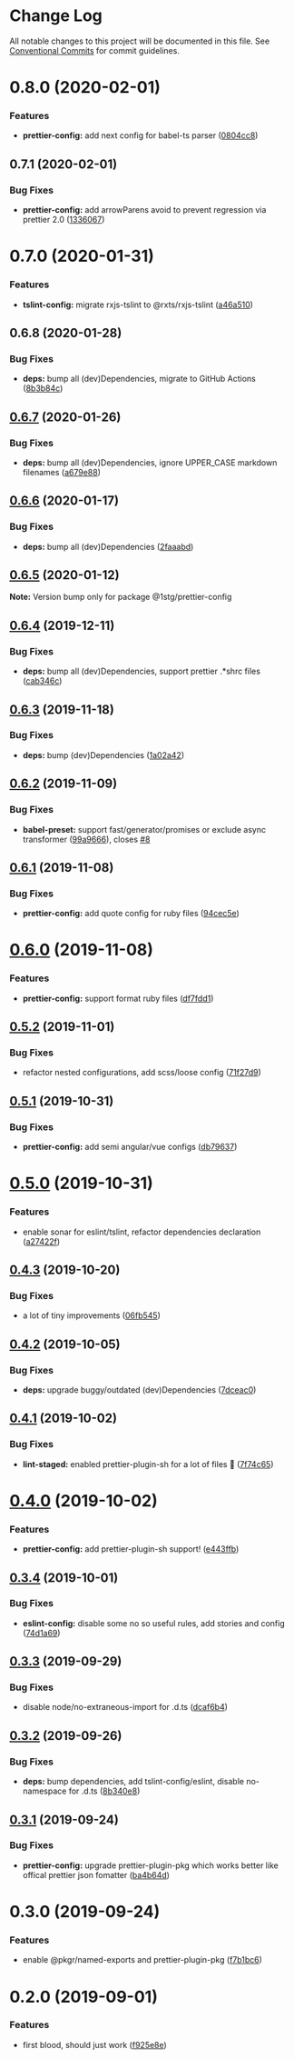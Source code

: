 # Change Log

All notable changes to this project will be documented in this file.
See [Conventional Commits](https://conventionalcommits.org) for commit guidelines.

# 0.8.0 (2020-02-01)


### Features

* **prettier-config:** add next config for babel-ts parser ([0804cc8](https://github.com/1stG/configs/commit/0804cc8a71e1f0c7de2dab0b5f26bf9d3ff2b7a4))





## 0.7.1 (2020-02-01)


### Bug Fixes

* **prettier-config:** add arrowParens avoid to prevent regression via prettier 2.0 ([1336067](https://github.com/1stG/configs/commit/1336067722a0f86c3040a185b01ba1b9aaee112d))





# 0.7.0 (2020-01-31)


### Features

* **tslint-config:** migrate rxjs-tslint to @rxts/rxjs-tslint ([a46a510](https://github.com/1stG/configs/commit/a46a510829a8eacbdda062223e2fd7749a899779))





## 0.6.8 (2020-01-28)


### Bug Fixes

* **deps:** bump all (dev)Dependencies, migrate to GitHub Actions ([8b3b84c](https://github.com/1stG/configs/commit/8b3b84cdba15439891bb5650d11dbac51ceb8eca))





## [0.6.7](https://github.com/1stG/configs/compare/@1stg/prettier-config@0.6.6...@1stg/prettier-config@0.6.7) (2020-01-26)


### Bug Fixes

* **deps:** bump all (dev)Dependencies, ignore UPPER_CASE markdown filenames ([a679e88](https://github.com/1stG/configs/commit/a679e88b31383b94d889a9a7de9aff1b14d2e91c))





## [0.6.6](https://github.com/1stG/configs/compare/@1stg/prettier-config@0.6.5...@1stg/prettier-config@0.6.6) (2020-01-17)


### Bug Fixes

* **deps:** bump all (dev)Dependencies ([2faaabd](https://github.com/1stG/configs/commit/2faaabd1de4072bbad92a891457c714aec468f99))





## [0.6.5](https://github.com/1stG/configs/compare/@1stg/prettier-config@0.6.4...@1stg/prettier-config@0.6.5) (2020-01-12)

**Note:** Version bump only for package @1stg/prettier-config





## [0.6.4](https://github.com/1stG/configs/compare/@1stg/prettier-config@0.6.3...@1stg/prettier-config@0.6.4) (2019-12-11)


### Bug Fixes

* **deps:** bump all (dev)Dependencies, support prettier .*shrc files ([cab346c](https://github.com/1stG/configs/commit/cab346c8d6b41197bfddc2ff408e92e58816661d))





## [0.6.3](https://github.com/1stG/configs/compare/@1stg/prettier-config@0.6.2...@1stg/prettier-config@0.6.3) (2019-11-18)


### Bug Fixes

* **deps:** bump (dev)Dependencies ([1a02a42](https://github.com/1stG/configs/commit/1a02a42ea2b786a8f59c46214fc05e82291febd4))





## [0.6.2](https://github.com/1stG/configs/compare/@1stg/prettier-config@0.6.1...@1stg/prettier-config@0.6.2) (2019-11-09)


### Bug Fixes

* **babel-preset:** support fast/generator/promises or exclude async transformer ([99a9666](https://github.com/1stG/configs/commit/99a9666a2228ea66de3b81d4bad4707ecba7232e)), closes [#8](https://github.com/1stG/configs/issues/8)





## [0.6.1](https://github.com/1stG/configs/compare/@1stg/prettier-config@0.6.0...@1stg/prettier-config@0.6.1) (2019-11-08)


### Bug Fixes

* **prettier-config:** add quote config for ruby files ([94cec5e](https://github.com/1stG/configs/commit/94cec5e08e5eec488feaaa6d1aaa8e0c61099f30))





# [0.6.0](https://github.com/1stG/configs/compare/@1stg/prettier-config@0.5.2...@1stg/prettier-config@0.6.0) (2019-11-08)


### Features

* **prettier-config:** support format ruby files ([df7fdd1](https://github.com/1stG/configs/commit/df7fdd10b29bde9610f81f61efdf44cd69e82902))





## [0.5.2](https://github.com/1stG/configs/compare/@1stg/prettier-config@0.5.1...@1stg/prettier-config@0.5.2) (2019-11-01)


### Bug Fixes

* refactor nested configurations, add scss/loose config ([71f27d9](https://github.com/1stG/configs/commit/71f27d9a7cebec9135f2f6ffc5e4a10f121097df))





## [0.5.1](https://github.com/1stG/configs/compare/@1stg/prettier-config@0.5.0...@1stg/prettier-config@0.5.1) (2019-10-31)


### Bug Fixes

* **prettier-config:** add semi angular/vue configs ([db79637](https://github.com/1stG/configs/commit/db79637d66aa1fff62d0f63c203f62e2e1daf0f0))





# [0.5.0](https://github.com/1stG/configs/compare/@1stg/prettier-config@0.4.3...@1stg/prettier-config@0.5.0) (2019-10-31)


### Features

* enable sonar for eslint/tslint, refactor dependencies declaration ([a27422f](https://github.com/1stG/configs/commit/a27422fa05e87f5d3800ca63a4c7ef3ba052b715))





## [0.4.3](https://github.com/1stG/configs/compare/@1stg/prettier-config@0.4.2...@1stg/prettier-config@0.4.3) (2019-10-20)


### Bug Fixes

* a lot of tiny improvements ([06fb545](https://github.com/1stG/configs/commit/06fb545d9687e6da47b3e367bdb1b89553fc3c86))





## [0.4.2](https://github.com/1stG/configs/compare/@1stg/prettier-config@0.4.1...@1stg/prettier-config@0.4.2) (2019-10-05)


### Bug Fixes

* **deps:** upgrade buggy/outdated (dev)Dependencies ([7dceac0](https://github.com/1stG/configs/commit/7dceac0))





## [0.4.1](https://github.com/1stG/configs/compare/@1stg/prettier-config@0.4.0...@1stg/prettier-config@0.4.1) (2019-10-02)


### Bug Fixes

* **lint-staged:** enabled prettier-plugin-sh for a lot of files :tada: ([7f74c65](https://github.com/1stG/configs/commit/7f74c65))





# [0.4.0](https://github.com/1stG/configs/compare/@1stg/prettier-config@0.3.4...@1stg/prettier-config@0.4.0) (2019-10-02)


### Features

* **prettier-config:** add prettier-plugin-sh support! ([e443ffb](https://github.com/1stG/configs/commit/e443ffb))





## [0.3.4](https://github.com/1stG/configs/compare/@1stg/prettier-config@0.3.3...@1stg/prettier-config@0.3.4) (2019-10-01)


### Bug Fixes

* **eslint-config:** disable some no so useful rules, add stories and config ([74d1a69](https://github.com/1stG/configs/commit/74d1a69))





## [0.3.3](https://github.com/1stG/configs/compare/@1stg/prettier-config@0.3.2...@1stg/prettier-config@0.3.3) (2019-09-29)


### Bug Fixes

* disable node/no-extraneous-import for .d.ts ([dcaf6b4](https://github.com/1stG/configs/commit/dcaf6b4))





## [0.3.2](https://github.com/1stG/configs/compare/@1stg/prettier-config@0.3.1...@1stg/prettier-config@0.3.2) (2019-09-26)


### Bug Fixes

* **deps:** bump dependencies, add tslint-config/eslint, disable no-namespace for .d.ts ([8b340e8](https://github.com/1stG/configs/commit/8b340e8))





## [0.3.1](https://github.com/1stG/configs/compare/@1stg/prettier-config@0.3.0...@1stg/prettier-config@0.3.1) (2019-09-24)


### Bug Fixes

* **prettier-config:** upgrade prettier-plugin-pkg which works better like offical prettier json fomatter ([ba4b64d](https://github.com/1stG/configs/commit/ba4b64d))





# 0.3.0 (2019-09-24)


### Features

* enable @pkgr/named-exports and prettier-plugin-pkg ([f7b1bc6](https://github.com/1stG/configs/commit/f7b1bc6))





# 0.2.0 (2019-09-01)


### Features

* first blood, should just work ([f925e8e](https://github.com/1stG/configs/commit/f925e8e))
